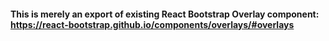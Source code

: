 #### This is merely an export of existing React Bootstrap Overlay component: https://react-bootstrap.github.io/components/overlays/#overlays
